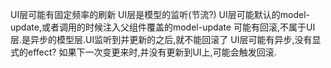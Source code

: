UI层可能有固定频率的刷新
UI层是模型的监听(节流?)
UI层可能默认的model-update,或者调用的时候注入父组件覆盖的model-update
可能有回滚,不属于UI层.是异步的模型层.UI监听到并更新的之后,就不能回滚了
UI层可能有异步,没有显式的effect?
如果下一次变更来时,并没有更新到UI上,可能会触发回滚.